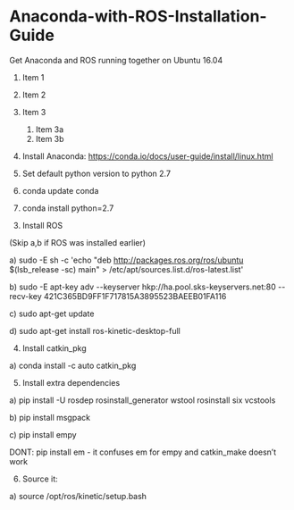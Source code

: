 # Anaconda-with-ROS-Installation-Guide
Get Anaconda and ROS running together on Ubuntu 16.04

1. Item 1
1. Item 2
1. Item 3
   1. Item 3a
   1. Item 3b

1. Install Anaconda: https://conda.io/docs/user-guide/install/linux.html

1. Set default python version to python 2.7
  1. conda update conda
  1. conda install python=2.7

3) Install ROS

  (Skip a,b if ROS was installed earlier)

  a) sudo -E sh -c 'echo "deb http://packages.ros.org/ros/ubuntu $(lsb_release -sc) main" > /etc/apt/sources.list.d/ros-latest.list'

  b) sudo -E apt-key adv --keyserver hkp://ha.pool.sks-keyservers.net:80 --recv-key 421C365BD9FF1F717815A3895523BAEEB01FA116

  c) sudo apt-get update

d) sudo apt-get install ros-kinetic-desktop-full

4) Install catkin_pkg

a) conda install -c auto catkin_pkg 

5) Install extra dependencies

a) pip install -U rosdep rosinstall_generator wstool rosinstall six vcstools

b) pip install msgpack

c) pip install empy

DONT: pip install em - it confuses em for empy and catkin_make doesn’t work

6) Source it:

a) source /opt/ros/kinetic/setup.bash
